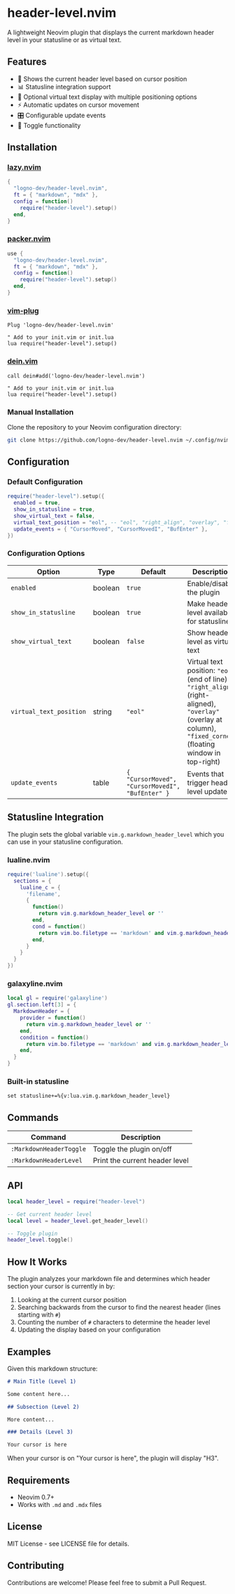 # header-level.nvim

A lightweight Neovim plugin that displays the current markdown header level in your statusline or as virtual text.

## Features

- 🎯 Shows the current header level based on cursor position
- 📊 Statusline integration support
- 👻 Optional virtual text display with multiple positioning options
- ⚡ Automatic updates on cursor movement
- 🎛️ Configurable update events
- 🔄 Toggle functionality

## Installation

### [lazy.nvim](https://github.com/folke/lazy.nvim)

```lua
{
  "logno-dev/header-level.nvim",
  ft = { "markdown", "mdx" },
  config = function()
    require("header-level").setup()
  end,
}
```

### [packer.nvim](https://github.com/wbthomason/packer.nvim)

```lua
use {
  "logno-dev/header-level.nvim",
  ft = { "markdown", "mdx" },
  config = function()
    require("header-level").setup()
  end,
}
```

### [vim-plug](https://github.com/junegunn/vim-plug)

```vim
Plug 'logno-dev/header-level.nvim'

" Add to your init.vim or init.lua
lua require("header-level").setup()
```

### [dein.vim](https://github.com/Shougo/dein.vim)

```vim
call dein#add('logno-dev/header-level.nvim')

" Add to your init.vim or init.lua
lua require("header-level").setup()
```

### Manual Installation

Clone the repository to your Neovim configuration directory:

```bash
git clone https://github.com/logno-dev/header-level.nvim ~/.config/nvim/pack/plugins/start/header-level.nvim
```

## Configuration

### Default Configuration

```lua
require("header-level").setup({
  enabled = true,
  show_in_statusline = true,
  show_virtual_text = false,
  virtual_text_position = "eol", -- "eol", "right_align", "overlay", "fixed_corner"
  update_events = { "CursorMoved", "CursorMovedI", "BufEnter" },
})
```

### Configuration Options

| Option | Type | Default | Description |
|--------|------|---------|-------------|
| `enabled` | boolean | `true` | Enable/disable the plugin |
| `show_in_statusline` | boolean | `true` | Make header level available for statusline |
| `show_virtual_text` | boolean | `false` | Show header level as virtual text |
| `virtual_text_position` | string | `"eol"` | Virtual text position: `"eol"` (end of line), `"right_align"` (right-aligned), `"overlay"` (overlay at column), `"fixed_corner"` (floating window in top-right) |
| `update_events` | table | `{ "CursorMoved", "CursorMovedI", "BufEnter" }` | Events that trigger header level updates |

## Statusline Integration

The plugin sets the global variable `vim.g.markdown_header_level` which you can use in your statusline configuration.

### lualine.nvim

```lua
require('lualine').setup({
  sections = {
    lualine_c = {
      'filename',
      {
        function()
          return vim.g.markdown_header_level or ''
        end,
        cond = function()
          return vim.bo.filetype == 'markdown' and vim.g.markdown_header_level ~= ''
        end,
      }
    }
  }
})
```

### galaxyline.nvim

```lua
local gl = require('galaxyline')
gl.section.left[3] = {
  MarkdownHeader = {
    provider = function()
      return vim.g.markdown_header_level or ''
    end,
    condition = function()
      return vim.bo.filetype == 'markdown' and vim.g.markdown_header_level ~= ''
    end,
  }
}
```

### Built-in statusline

```vim
set statusline+=%{v:lua.vim.g.markdown_header_level}
```

## Commands

| Command | Description |
|---------|-------------|
| `:MarkdownHeaderToggle` | Toggle the plugin on/off |
| `:MarkdownHeaderLevel` | Print the current header level |

## API

```lua
local header_level = require("header-level")

-- Get current header level
local level = header_level.get_header_level()

-- Toggle plugin
header_level.toggle()
```

## How It Works

The plugin analyzes your markdown file and determines which header section your cursor is currently in by:

1. Looking at the current cursor position
2. Searching backwards from the cursor to find the nearest header (lines starting with `#`)
3. Counting the number of `#` characters to determine the header level
4. Updating the display based on your configuration

## Examples

Given this markdown structure:

```markdown
# Main Title (Level 1)

Some content here...

## Subsection (Level 2)

More content...

### Details (Level 3)

Your cursor is here
```

When your cursor is on "Your cursor is here", the plugin will display "H3".

## Requirements

- Neovim 0.7+
- Works with `.md` and `.mdx` files

## License

MIT License - see LICENSE file for details.

## Contributing

Contributions are welcome! Please feel free to submit a Pull Request.
